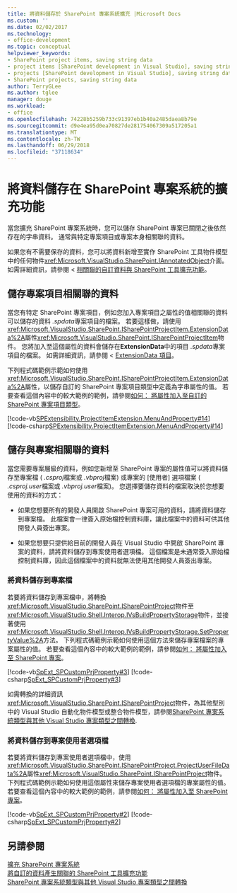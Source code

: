 ```yaml
---
title: 將資料儲存於 SharePoint 專案系統擴充 |Microsoft Docs
ms.custom: ''
ms.date: 02/02/2017
ms.technology:
- office-development
ms.topic: conceptual
helpviewer_keywords:
- SharePoint project items, saving string data
- project items [SharePoint development in Visual Studio], saving string data
- projects [SharePoint development in Visual Studio], saving string data
- SharePoint projects, saving string data
author: TerryGLee
ms.author: tglee
manager: douge
ms.workload:
- office
ms.openlocfilehash: 74228b5259b733c91397eb1b40a2485daea8b79e
ms.sourcegitcommit: d9e4ea95d0ea70827de281754067309a517205a1
ms.translationtype: MT
ms.contentlocale: zh-TW
ms.lasthandoff: 06/29/2018
ms.locfileid: "37118634"
---
```

# <a name="save-data-in-extensions-of-the-sharepoint-project-system"></a>將資料儲存在 SharePoint 專案系統的擴充功能
  當您擴充 SharePoint 專案系統時，您可以儲存 SharePoint 專案已關閉之後依然存在的字串資料。 通常與特定專案項目或專案本身相關聯的資料。  
  
 如果您有不需要保存的資料，您可以將資料新增至實作 SharePoint 工具物件模型中的任何物件<xref:Microsoft.VisualStudio.SharePoint.IAnnotatedObject>介面。 如需詳細資訊，請參閱 <<c0> [ 相關聯的自訂資料與 SharePoint 工具擴充功能](../sharepoint/associating-custom-data-with-sharepoint-tools-extensions.md)。  
  
## <a name="save-data-that-is-associated-with-a-project-item"></a>儲存專案項目相關聯的資料
 當您有特定 SharePoint 專案項目，例如您加入專案項目之屬性的值相關聯的資料可以儲存的資料 *.spdata*專案項目的檔案。 若要這樣做，請使用<xref:Microsoft.VisualStudio.SharePoint.ISharePointProjectItem.ExtensionData%2A>屬性<xref:Microsoft.VisualStudio.SharePoint.ISharePointProjectItem>物件。 您將加入至這個屬性的資料會儲存在**ExtensionData**中的項目 *.spdata*專案項目的檔案。 如需詳細資訊，請參閱 < [ExtensionData 項目](../sharepoint/extensiondata-element.md)。  
  
 下列程式碼範例示範如何使用<xref:Microsoft.VisualStudio.SharePoint.ISharePointProjectItem.ExtensionData%2A>屬性，以儲存自訂的 SharePoint 專案項目類型中定義為字串屬性的值。 若要查看這個內容中的較大範例的範例，請參閱[如何： 將屬性加入至自訂的 SharePoint 專案項目類型](../sharepoint/how-to-add-a-property-to-a-custom-sharepoint-project-item-type.md)。  
  
 [!code-vb[SPExtensibility.ProjectItemExtension.MenuAndProperty#14](../sharepoint/codesnippet/VisualBasic/projectitemmenuandproperty/extension/projectitemtypeproperty.vb#14)]
 [!code-csharp[SPExtensibility.ProjectItemExtension.MenuAndProperty#14](../sharepoint/codesnippet/CSharp/projectitemmenuandproperty/extension/projectitemtypeproperty.cs#14)]  
  
## <a name="save-data-that-is-associated-with-a-project"></a>儲存與專案相關聯的資料
 當您需要專案層級的資料，例如您新增至 SharePoint 專案的屬性值可以將資料儲存至專案檔 ( *.csproj*檔案或 *.vbproj*檔案) 或專案的 [使用者] 選項檔案 ( *.csproj.user*檔案或 *.vbproj.user*檔案)。 您選擇要儲存資料的檔案取決於您想要使用的資料的方式：  
  
-   如果您想要所有的開發人員開啟 SharePoint 專案可用的資料，請將資料儲存到專案檔。 此檔案會一律簽入原始檔控制資料庫，讓此檔案中的資料可供其他開發人員簽出專案。  
  
-   如果您想要只提供給目前的開發人員在 Visual Studio 中開啟 SharePoint 專案的資料，請將資料儲存到專案使用者選項檔。 這個檔案是未通常簽入原始檔控制資料庫，因此這個檔案中的資料就無法使用其他開發人員簽出專案。  
  
### <a name="save-data-to-the-project-file"></a>將資料儲存到專案檔
 若要將資料儲存到專案檔中，將轉換<xref:Microsoft.VisualStudio.SharePoint.ISharePointProject>物件至<xref:Microsoft.VisualStudio.Shell.Interop.IVsBuildPropertyStorage>物件，並接著使用<xref:Microsoft.VisualStudio.Shell.Interop.IVsBuildPropertyStorage.SetPropertyValue%2A>方法。 下列程式碼範例示範如何使用這個方法來儲存專案檔案的專案屬性的值。 若要查看這個內容中的較大範例的範例，請參閱[如何： 將屬性加入至 SharePoint 專案](../sharepoint/how-to-add-a-property-to-sharepoint-projects.md)。  
  
 [!code-vb[SpExt_SPCustomPrjProperty#3](../sharepoint/codesnippet/VisualBasic/customspproperty/customproperty.vb#3)]
 [!code-csharp[SpExt_SPCustomPrjProperty#3](../sharepoint/codesnippet/CSharp/customspproperty/customproperty.cs#3)]  
  
 如需轉換的詳細資訊<xref:Microsoft.VisualStudio.SharePoint.ISharePointProject>物件，為其他型別中的 Visual Studio 自動化物件模型或整合物件模型，請參閱[SharePoint 專案系統類型與其他 Visual Studio 專案類型之間轉換](../sharepoint/converting-between-sharepoint-project-system-types-and-other-visual-studio-project-types.md).  
  
### <a name="save-data-to-the-project-user-option-file"></a>將資料儲存到專案使用者選項檔
 若要將資料儲存到專案使用者選項檔中，使用<xref:Microsoft.VisualStudio.SharePoint.ISharePointProject.ProjectUserFileData%2A>屬性<xref:Microsoft.VisualStudio.SharePoint.ISharePointProject>物件。 下列程式碼範例示範如何使用這個屬性來儲存專案使用者選項檔的專案屬性的值。 若要查看這個內容中的較大範例的範例，請參閱[如何： 將屬性加入至 SharePoint 專案](../sharepoint/how-to-add-a-property-to-sharepoint-projects.md)。  
  
 [!code-vb[SpExt_SPCustomPrjProperty#2](../sharepoint/codesnippet/VisualBasic/customspproperty/customproperty.vb#2)]
 [!code-csharp[SpExt_SPCustomPrjProperty#2](../sharepoint/codesnippet/CSharp/customspproperty/customproperty.cs#2)]  
  
## <a name="see-also"></a>另請參閱
 [擴充 SharePoint 專案系統](../sharepoint/extending-the-sharepoint-project-system.md)   
 [將自訂的資料產生關聯的 SharePoint 工具擴充功能](../sharepoint/associating-custom-data-with-sharepoint-tools-extensions.md)   
 [SharePoint 專案系統類型與其他 Visual Studio 專案類型之間轉換](../sharepoint/converting-between-sharepoint-project-system-types-and-other-visual-studio-project-types.md)  
  
